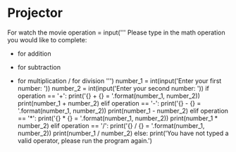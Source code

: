 # Projector
For watch the movie
operation = input('''
Please type in the math operation you would like to complete:
+ for addition
- for subtraction
* for multiplication
/ for division
''')
number_1 = int(input('Enter your first number: '))
number_2 = int(input('Enter your second number: '))
if operation == '+':
print('{} + {} = '.format(number_1, number_2))
print(number_1 + number_2)
elif operation == '-':
print('{} - {} = '.format(number_1, number_2))
print(number_1 - number_2)
elif operation == '*':
print('{} * {} = '.format(number_1, number_2))
print(number_1 * number_2)
elif operation == '/':
print('{} / {} = '.format(number_1, number_2))
print(number_1 / number_2)
else:
print('You have not typed a valid operator, please run the program again.')
